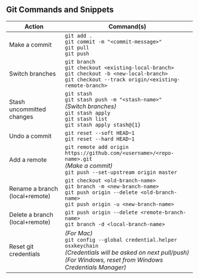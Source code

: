 ## Git Commands and Snippets
| Action                         | Command(s)                                                                                                                                                                                         |
|--------------------------------|----------------------------------------------------------------------------------------------------------------------------------------------------------------------------------------------------|
| Make a commit                  | `git add .`<br/>`git commit -m "<commit-message>"`<br/>`git pull`<br/>`git push`                                                                                                                   |
| Switch branches                | `git branch`<br/>`git checkout <existing-local-branch>`<br/>`git checkout -b <new-local-branch>`<br/>`git checkout --track origin/<existing-remote-branch>`                                        |
| Stash uncommitted changes      | `git stash`<br/>`git stash push -m "<stash-name>"`<br/><i>(Switch branches)</i><br/>`git stash apply`<br/>`git stash list`<br/>`git stash apply stash@{1}`                                         |
| Undo a commit                  | `git reset --soft HEAD~1`<br/>`git reset --hard HEAD~1`                                                                                                                                            |
| Add a remote                   | `git remote add origin https://github.com/<username>/<repo-name>.git`<br/><i>(Make a commit)</i><br/>`git push --set-upstream origin master`                                                       |
| Rename a branch (local+remote) | `git checkout <old-branch-name>`<br/>`git branch -m <new-branch-name>`<br/>`git push origin --delete <old-branch-name>`<br/>`git push origin -u <new-branch-name>`                                 |
| Delete a branch (local+remote) | `git push origin --delete <remote-branch-name>`<br/>`git branch -d <local-branch-name>`                                                                                                            |
| Reset git credentials          | <i>(For Mac)</i><br/>`git config --global credential.helper osxkeychain`<br/><i>(Credentials will be asked on next pull/push)</i><br/><i>(For Windows, reset from Windows Credentials Manager)</i> |
